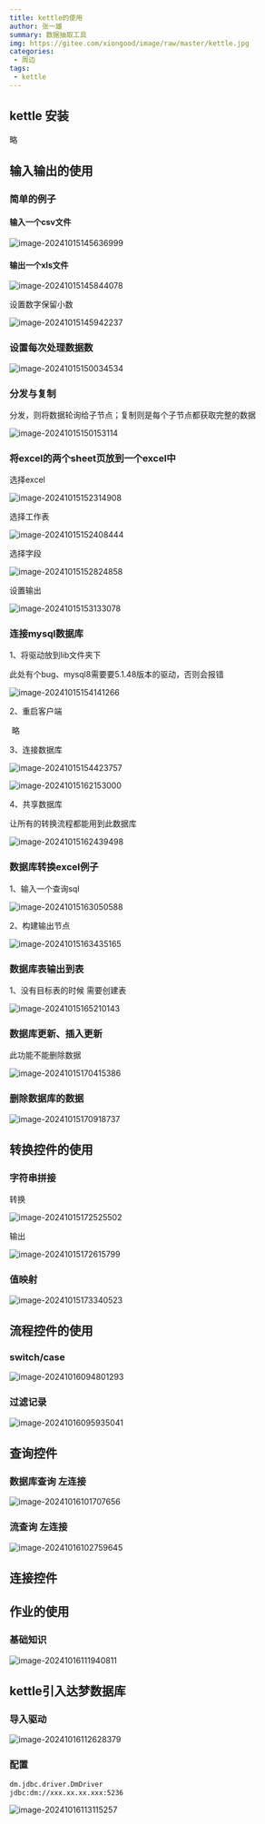 ```yaml
---
title: kettle的使用
author: 张一雄
summary: 数据抽取工具
img: https://gitee.com/xiongood/image/raw/master/kettle.jpg
categories:
 - 周边
tags:
 - kettle
---
```


## kettle 安装

略

## 输入输出的使用

### 简单的例子

#### 输入一个csv文件

![image-20241015145636999](https://gitee.com/xiongood/image/raw/master/image-20241015145636999.png)

#### 输出一个xls文件

![image-20241015145844078](https://gitee.com/xiongood/image/raw/master/image-20241015145844078.png)

设置数字保留小数

![image-20241015145942237](https://gitee.com/xiongood/image/raw/master/image-20241015145942237.png)

### 设置每次处理数据数

![image-20241015150034534](https://gitee.com/xiongood/image/raw/master/image-20241015150034534.png)

### 分发与复制

分发，则将数据轮询给子节点；复制则是每个子节点都获取完整的数据

![image-20241015150153114](https://gitee.com/xiongood/image/raw/master/image-20241015150153114.png)



### 将excel的两个sheet页放到一个excel中

选择excel

![image-20241015152314908](https://gitee.com/xiongood/image/raw/master/image-20241015152314908.png)

选择工作表

![image-20241015152408444](https://gitee.com/xiongood/image/raw/master/image-20241015152408444.png)

选择字段

![image-20241015152824858](https://gitee.com/xiongood/image/raw/master/image-20241015152824858.png)

设置输出

![image-20241015153133078](https://gitee.com/xiongood/image/raw/master/image-20241015153133078.png)

### 连接mysql数据库

1、将驱动放到lib文件夹下

此处有个bug、mysql8需要要5.1.48版本的驱动，否则会报错

![image-20241015154141266](https://gitee.com/xiongood/image/raw/master/image-20241015154141266.png)

2、重启客户端

​	略

3、连接数据库

![image-20241015154423757](https://gitee.com/xiongood/image/raw/master/image-20241015154423757.png)

![image-20241015162153000](https://gitee.com/xiongood/image/raw/master/image-20241015162153000.png)

4、共享数据库

让所有的转换流程都能用到此数据库

![image-20241015162439498](https://gitee.com/xiongood/image/raw/master/image-20241015162439498.png)

### 数据库转换excel例子

1、输入一个查询sql

![image-20241015163050588](https://gitee.com/xiongood/image/raw/master/image-20241015163050588.png)

2、构建输出节点

![image-20241015163435165](https://gitee.com/xiongood/image/raw/master/image-20241015163435165.png)

### 数据库表输出到表

1、没有目标表的时候 需要创建表

![image-20241015165210143](https://gitee.com/xiongood/image/raw/master/image-20241015165210143.png)

### 数据库更新、插入更新

此功能不能删除数据

![image-20241015170415386](https://gitee.com/xiongood/image/raw/master/image-20241015170415386.png)

### 删除数据库的数据

![image-20241015170918737](https://gitee.com/xiongood/image/raw/master/image-20241015170918737.png)

## 转换控件的使用

### 字符串拼接

转换

![image-20241015172525502](https://gitee.com/xiongood/image/raw/master/image-20241015172525502.png)

输出

![image-20241015172615799](https://gitee.com/xiongood/image/raw/master/image-20241015172615799.png)

### 值映射

![image-20241015173340523](https://gitee.com/xiongood/image/raw/master/image-20241015173340523.png)

## 流程控件的使用

### switch/case

![image-20241016094801293](https://gitee.com/xiongood/image/raw/master/image-20241016094801293.png)

### 过滤记录

![image-20241016095935041](https://gitee.com/xiongood/image/raw/master/image-20241016095935041.png)

## 查询控件

### 数据库查询 左连接

![image-20241016101707656](https://gitee.com/xiongood/image/raw/master/image-20241016101707656.png)

### 流查询 左连接

![image-20241016102759645](https://gitee.com/xiongood/image/raw/master/image-20241016102759645.png)

## 连接控件

## 作业的使用

### 基础知识

![image-20241016111940811](https://gitee.com/xiongood/image/raw/master/image-20241016111940811.png)

## kettle引入达梦数据库

### 导入驱动

![image-20241016112628379](https://gitee.com/xiongood/image/raw/master/image-20241016112628379.png)

### 配置

```txt
dm.jdbc.driver.DmDriver
jdbc:dm://xxx.xx.xx.xxx:5236
```

![image-20241016113115257](https://gitee.com/xiongood/image/raw/master/image-20241016113115257.png)
